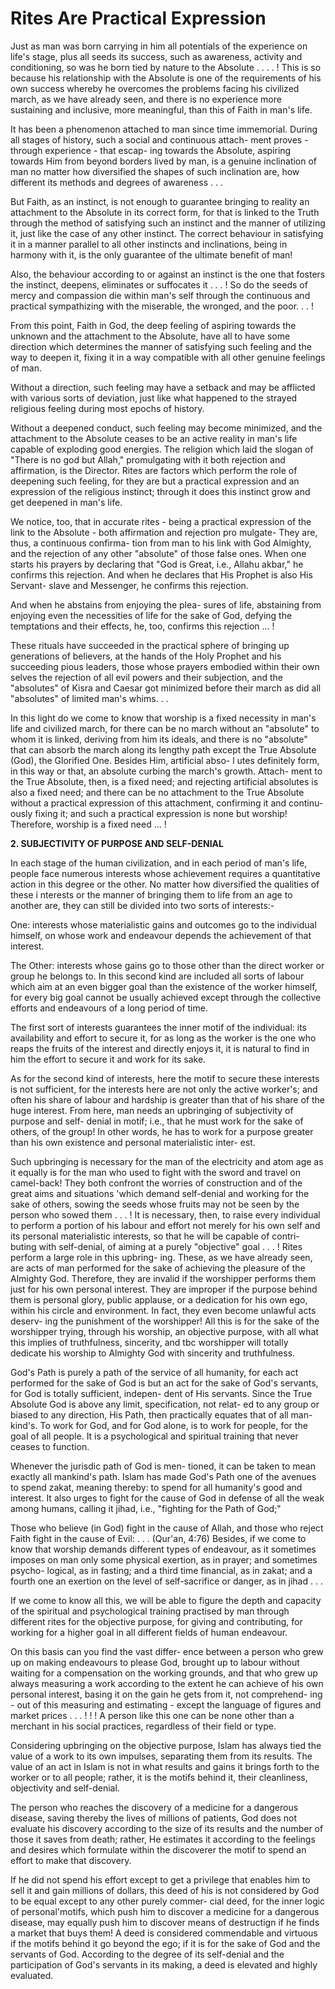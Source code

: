 Rites Are Practical Expression
==============================

Just as man was born carrying in him all potentials of the experience
on life's stage, plus all seeds its success, such as awareness, activity
and conditioning, so was he born tied by nature to the Absolute . . . .
! This is so because his relationship with the Absolute is one of the
requirements of his own success whereby he overcomes the problems facing
his civilized march, as we have already seen, and there is no experience
more sustaining and inclusive, more meaningful, than this of Faith in
man's life.

It has been a phenomenon attached to man since time immemorial. During
all stages of history, such a social and continuous attach- ment
proves - through experience - that escap- ing towards the Absolute,
aspiring towards Him from beyond borders lived by man, is a genuine
inclination of man no matter how diversified the shapes of such
inclination are, how different its methods and degrees of awareness . .
.

But Faith, as an instinct, is not enough to guarantee bringing to
reality an attachment to the Absolute in its correct form, for that is
linked to the Truth through the method of satisfying such an instinct
and the manner of utilizing it, just like the case of any other
instinct. The correct behaviour in satisfying it in a manner parallel to
all other instincts and inclinations, being in harmony with it, is the
only guarantee of the ultimate benefit of man!

Also, the behaviour according to or against an instinct is the one that
fosters the instinct, deepens, eliminates or suffocates it . . . ! So do
the seeds of mercy and compassion die within man's self through the
continuous and practical sympathizing with the miserable, the wronged,
and the poor. . . !

From this point, Faith in God, the deep feeling of aspiring towards the
unknown and the attachment to the Absolute, have all to have some
direction which determines the manner of satisfying such feeling and the
way to deepen it, fixing it in a way compatible with all other genuine
feelings of man.

Without a direction, such feeling may have a setback and may be
afflicted with various sorts of deviation, just like what happened to
the strayed religious feeling during most epochs of history.

Without a deepened conduct, such feeling may become minimized, and the
attachment to the Absolute ceases to be an active reality in man's life
capable of exploding good energies. The religion which laid the slogan
of "There is no god but Allah," promulgating with it both rejection and
affirmation, is the Director. Rites are factors which perform the role
of deepening such feeling, for they are but a practical expression and
an expression of the religious instinct; through it does this instinct
grow and get deepened in man's life.

We notice, too, that in accurate rites - being a practical expression
of the link to the Absolute - both affirmation and rejection pro
mulgate- They are, thus, a continuous confirma- tion from man to his
link with God Almighty, and the rejection of any other "absolute" of
those false ones. When one starts his prayers by declaring that "God is
Great, i.e., Allahu akbar," he confirms this rejection. And when he
declares that His Prophet is also His Servant- slave and Messenger, he
confirms this rejection.

And when he abstains from enjoying the plea- sures of life, abstaining
from enjoying even the necessities of life for the sake of God, defying
the temptations and their effects, he, too, confirms this rejection ...
!

These rituals have succeeded in the practical sphere of bringing up
generations of believers, at the hands of the Holy Prophet and his
succeeding pious leaders, those whose prayers embodied within their own
selves the rejection of all evil powers and their subjection, and the
"absolutes" of Kisra and Caesar got minimized before their march as did
all "absolutes" of limited man's whims. . .

In this light do we come to know that worship is a fixed necessity in
man's life and civilized march, for there can be no march without an
"absolute" to whom it is linked, deriving from him its ideals, and there
is no "absolute" that can absorb the march along its lengthy path except
the True Absolute (God), the Glorified One. Besides Him, artificial
abso- l utes definitely form, in this way or that, an absolute curbing
the march's growth. Attach- ment to the True Absolute, then, is a fixed
need; and rejecting artificial absolutes is also a fixed need; and there
can be no attachment to the True Absolute without a practical expression
of this attachment, confirming it and continu- ously fixing it; and such
a practical expression is none but worship! Therefore, worship is a
fixed need ... !

**2. SUBJECTIVITY OF PURPOSE AND SELF-DENIAL**

In each stage of the human civilization, and in each period of man's
life, people face numerous interests whose achievement requires a
quantitative action in this degree or the other. No matter how
diversified the qualities of these i nterests or the manner of bringing
them to life from an age to another are, they can still be divided into
two sorts of interests:-

One: interests whose materialistic gains and outcomes go to the
individual himself, on whose work and endeavour depends the achievement
of that interest.

The Other: interests whose gains go to those other than the direct
worker or group he belongs to. In this second kind are included all
sorts of labour which aim at an even bigger goal than the existence of
the worker himself, for every big goal cannot be usually achieved except
through the collective efforts and endeavours of a long period of
time.

The first sort of interests guarantees the inner motif of the
individual: its availability and effort to secure it, for as long as the
worker is the one who reaps the fruits of the interest and directly
enjoys it, it is natural to find in him the effort to secure it and work
for its sake.

As for the second kind of interests, here the motif to secure these
interests is not sufficient, for the interests here are not only the
active worker's; and often his share of labour and hardship is greater
than that of his share of the huge interest. From here, man needs an
upbringing of subjectivity of purpose and self- denial in motif; i.e.,
that he must work for the sake of others, of the group! In other words,
he has to work for a purpose greater than his own existence and personal
materialistic inter- est.

Such upbringing is necessary for the man of the electricity and atom
age as it equally is for the man who used to fight with the sword and
travel on camel-back! They both confront the worries of construction and
of the great aims and situations 'which demand self-denial and working
for the sake of others, sowing the seeds whose fruits may not be seen by
the person who sowed them . . . ! It is necessary, then, to raise every
individual to perform a portion of his labour and effort not merely for
his own self and its personal materialistic interests, so that he will
be capable of contri- buting with self-denial, of aiming at a purely
"objective" goal . . . ! Rites perform a large role in this upbring-
ing. These, as we have already seen, are acts of man performed for the
sake of achieving the pleasure of the Almighty God. Therefore, they are
invalid if the worshipper performs them just for his own personal
interest. They are improper if the purpose behind them is personal
glory, public applause, or a dedication for his own ego, within his
circle and environment. In fact, they even become unlawful acts deserv-
ing the punishment of the worshipper! All this is for the sake of the
worshipper trying, through his worship, an objective purpose, with all
what this implies of truthfulness, sincerity, and tbc worshipper will
totally dedicate his worship to Almighty God with sincerity and
truthfulness.

God's Path is purely a path of the service of all humanity, for each
act performed for the sake of God is but an act for the sake of God's
servants, for God is totally sufficient, indepen- dent of His servants.
Since the True Absolute God is above any limit, specification, not
relat- ed to any group or biased to any direction, His Path, then
practically equates that of all man- kind's. To work for God, and for
God alone, is to work for people, for the goal of all people. It is a
psychological and spiritual training that never ceases to function.

Whenever the jurisdic path of God is men- tioned, it can be taken to
mean exactly all mankind's path. Islam has made God's Path one of the
avenues to spend zakat, meaning thereby: to spend for all humanity's
good and interest. It also urges to fight for the cause of God in
defense of all the weak among humans, calling it jihad, i.e., "fighting
for the Path of God;"

Those who believe (in God) fight in the cause of Allah, and those who
reject Faith fight in the cause of Evil: . . . (Qur'an, 4:76) Besides,
if we come to know that worship demands different types of endeavour, as
it sometimes imposes on man only some physical exertion, as in prayer;
and sometimes psycho- logical, as in fasting; and a third time
financial, as in zakat; and a fourth one an exertion on the level of
self-sacrifice or danger, as in jihad . . .

If we come to know all this, we will be able to figure the depth and
capacity of the spiritual and psychological training practised by man
through different rites for the objective purpose, for giving and
contributing, for working for a higher goal in all different fields of
human endeavour.

On this basis can you find the vast differ- ence between a person who
grew up on making endeavours to please God, brought up to labour without
waiting for a compensation on the working grounds, and that who grew up
always measuring a work according to the extent he can achieve of his
own personal interest, basing it on the gain he gets from it, not
comprehend- ing - out of this measuring and estimating - except the
language of figures and market prices . . . ! ! ! A person like this one
can be none other than a merchant in his social practices, regardless of
their field or type.

Considering upbringing on the objective purpose, Islam has always tied
the value of a work to its own impulses, separating them from its
results. The value of an act in Islam is not in what results and gains
it brings forth to the worker or to all people; rather, it is the motifs
behind it, their cleanliness, objectivity and self-denial.

The person who reaches the discovery of a medicine for a dangerous
disease, saving thereby the lives of millions of patients, God does not
evaluate his discovery according to the size of its results and the
number of those it saves from death; rather, He estimates it according
to the feelings and desires which formulate within the discoverer the
motif to spend an effort to make that discovery.

If he did not spend his effort except to get a privilege that enables
him to sell it and gain millions of dollars, this deed of his is not
considered by God to be equal except to any other purely commer- cial
deed, for the inner logic of personal'motifs, which push him to discover
a medicine for a dangerous disease, may equally push him to discover
means of destructign if he finds a market that buys them! A deed is
considered commendable and virtuous if the motifs behind it go beyond
the ego; if it is for the sake of God and the servants of God. According
to the degree of its self-denial and the participation of God's servants
in its making, a deed is elevated and highly evaluated.


